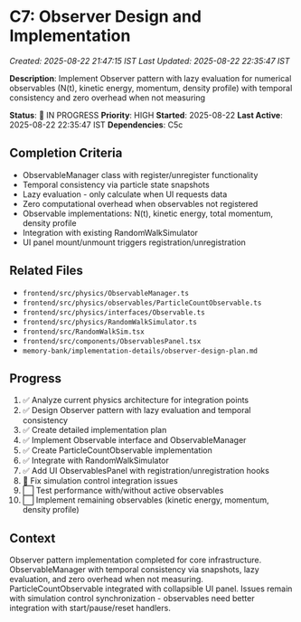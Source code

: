 # C7: Observer Design and Implementation

_Created: 2025-08-22 21:47:15 IST_
_Last Updated: 2025-08-22 22:35:47 IST_

**Description**: Implement Observer pattern with lazy evaluation for numerical observables (N(t), kinetic energy, momentum, density profile) with temporal consistency and zero overhead when not measuring

**Status**: 🔄 IN PROGRESS
**Priority**: HIGH
**Started**: 2025-08-22
**Last Active**: 2025-08-22 22:35:47 IST
**Dependencies**: C5c

## Completion Criteria

- ObservableManager class with register/unregister functionality
- Temporal consistency via particle state snapshots
- Lazy evaluation - only calculate when UI requests data
- Zero computational overhead when observables not registered
- Observable implementations: N(t), kinetic energy, total momentum, density profile
- Integration with existing RandomWalkSimulator
- UI panel mount/unmount triggers registration/unregistration

## Related Files

- `frontend/src/physics/ObservableManager.ts`
- `frontend/src/physics/observables/ParticleCountObservable.ts`
- `frontend/src/physics/interfaces/Observable.ts`
- `frontend/src/physics/RandomWalkSimulator.ts`
- `frontend/src/RandomWalkSim.tsx`
- `frontend/src/components/ObservablesPanel.tsx`
- `memory-bank/implementation-details/observer-design-plan.md`

## Progress

1. ✅ Analyze current physics architecture for integration points
2. ✅ Design Observer pattern with lazy evaluation and temporal consistency
3. ✅ Create detailed implementation plan
4. ✅ Implement Observable interface and ObservableManager
5. ✅ Create ParticleCountObservable implementation
6. ✅ Integrate with RandomWalkSimulator
7. ✅ Add UI ObservablesPanel with registration/unregistration hooks
8. 🔄 Fix simulation control integration issues
9. ⬜ Test performance with/without active observables
10. ⬜ Implement remaining observables (kinetic energy, momentum, density profile)

## Context

Observer pattern implementation completed for core infrastructure. ObservableManager with temporal consistency via snapshots, lazy evaluation, and zero overhead when not measuring. ParticleCountObservable integrated with collapsible UI panel. Issues remain with simulation control synchronization - observables need better integration with start/pause/reset handlers.
